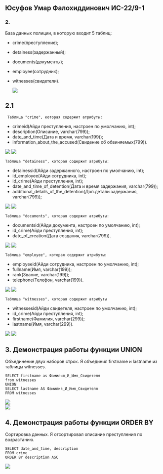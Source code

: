 ## Юсуфов Умар Фалохиддинович	ИС-22/9-1

### 2.
База данных полиции, в которую входит 5 таблиц:
* crime(преступление);
* detainess(задержанный);
* documents(документы);
* employee(сотрудник);
* witnesses(свидетели).

  ![](screenshots/bazad.png)

##  2.1
	 Таблица "crime", которая содержит атрибуты:
* crimeid(Айди преступления, настроен по умолчанию, int);
* description(Описание, varchar(799));
* date_and_time(Дата и время, varchar(199));
* information_about_the_accused(Свидение об обвиняемых(799)).

![](screenshots/crime1.png)			![](screenshots/Crime2.png)

	Таблица "detainess", которая содержит атрибуты:
* detainessid(Айди задержанного, настроен по умолчанию, int);
* id_employee(Айди сотрудника, int);
* id_crime(Айди преступления, int);
* date_and_time_of_detention(Дата и время задержания, varchar(799));
* additional_details_of_the_detention(Доп.детали задержания, varchar(799));

![](screenshots/detainess.png)			![](screenshots/detainess2.png)	

	Таблица "documents", которая содержит атрибуты:
* documentsid(Айди документа, настроен по умолчанию, int);
* id_crime(Айди преступления, int);
* date_of_creation(Дата создания, varchar(799)).

![](screenshots/documents.png)			![](screenshots/documents2.png)	

	Таблица "employee", которая содержит атрибуты:	
* employeeid(Айди сотрудника, настроен по умолчанию, int);
* fullname(Имя, varchar(199));
* rank(Звание, varchar(199));
* telephone(Телефон, varchar(199)).

![](screenshots/Employee.png)			![](screenshots/Employee2.png)

	Таблица "witnesses", которая содержит атрибуты
* witnessesid(Айди свидетеля, настроен по умолчанию, int);
* id_crime(Айди преступления, int);
* firstname(Фамилия, varchar(299));
* lastname(Имя, varchar(299)).

![](screenshots/witnesses.png)			![](screenshots/witnesses2.png)	

## 3. Демонстрация работы функции UNION
Объединение двух наборов строк. Я объединил firstname и lastname из таблицы witnesses.

```
SELECT firstname as Фамилия_И_Имя_Свидетеля
from witnesses	
UNION
SELECT lastname AS Фамилия_И_Имя_Свидетеля
FROM witnesses
```
![](screenshots/Union.png)			
![](screenshots/Union2.png)

## 4. Демонстрация работы функции ORDER BY
Сортировка данных. Я отсортировал описание преступления по возрастанию.
```
SELECT date_and_time, description
FROM crime
ORDER BY description ASC
```
![](screenshots/orderby.png)

